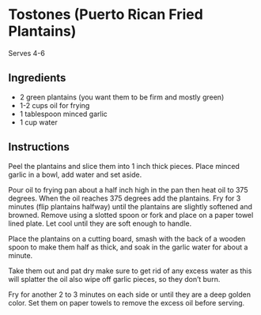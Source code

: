 # Tostones (Puerto Rican Fried Plantains)

Serves 4-6

## Ingredients 

- 2 green plantains (you want them to be firm and mostly green)
- 1-2 cups oil for frying
- 1 tablespoon minced garlic
- 1 cup water

## Instructions

Peel the plantains and slice them into 1 inch thick pieces. Place minced garlic in a bowl, add water and set aside.

Pour oil to frying pan about a half inch high in the pan then heat oil to 375 degrees. When the oil reaches 375 degrees add the plantains. Fry for 3 minutes (flip plantains halfway) until the plantains are slightly softened and browned. Remove using a slotted spoon or fork and place on a paper towel lined plate. Let cool until they are soft enough to handle.

Place the plantains on a cutting board, smash with the back of a wooden spoon to make them half as thick, and soak in the garlic water for about a minute.

Take them out and pat dry make sure to get rid of any excess water as this will splatter the oil also wipe off garlic pieces, so they don’t burn.

Fry for another 2 to 3 minutes on each side or until they are a deep golden color. Set them on paper towels to remove the excess oil before serving.